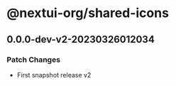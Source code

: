 # @nextui-org/shared-icons

## 0.0.0-dev-v2-20230326012034

### Patch Changes

- First snapshot release v2
